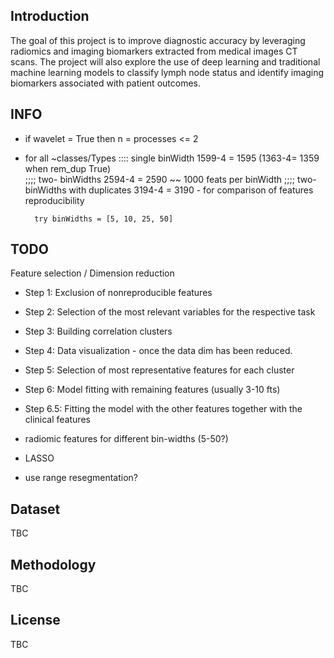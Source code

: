 ## Introduction
The goal of this project is to improve diagnostic accuracy by leveraging radiomics and imaging biomarkers extracted from medical images CT scans. The project will also explore the use of deep learning and traditional machine learning models to classify lymph node status and identify imaging biomarkers associated with patient outcomes.

## INFO
- if wavelet = True then n = processes <= 2

- for all ~classes/Types
        :::: single binWidth 1599-4 = 1595 (1363-4= 1359 when rem_dup True)    
        ;;;; two- binWidths 2594-4 = 2590 ~~ 1000 feats per binWidth
        ;;;; two- binWidths with duplicates 3194-4 = 3190 - for comparison of features reproducibility
        

        try binWidths = [5, 10, 25, 50]


## TODO

Feature selection / Dimension reduction
- Step 1: Exclusion of nonreproducible features
- Step 2: Selection of the most relevant variables for the respective task
- Step 3: Building correlation clusters
- Step 4: Data visualization - once the data dim has been reduced.
- Step 5: Selection of most representative features for each cluster
- Step 6: Model fitting with remaining features (usually 3-10 fts)
- Step 6.5: Fitting the model with the other features together with the clinical features

- radiomic features for different bin-widths (5-50?)
- LASSO 
- use range resegmentation?


## Dataset
TBC

## Methodology
TBC

## License
TBC




